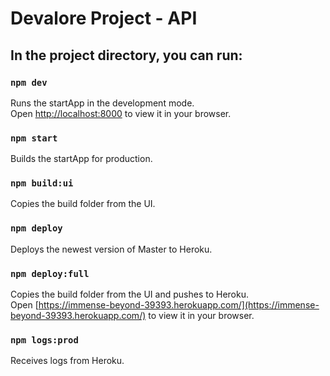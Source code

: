 # Devalore Project - API

## In the project directory, you can run:

### `npm dev`

Runs the startApp in the development mode.\
Open [http://localhost:8000](http://localhost:8000) to view it in your browser.

### `npm start`

Builds the startApp for production.

### `npm build:ui`

Copies the build folder from the UI.

### `npm deploy`

Deploys the newest version of Master to Heroku.

### `npm deploy:full`

Copies the build folder from the UI and pushes to Heroku.\
Open [https://immense-beyond-39393.herokuapp.com/](https://immense-beyond-39393.herokuapp.com/) to view it in your browser.

### `npm logs:prod`

Receives logs from Heroku.
